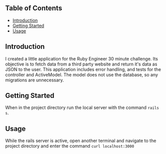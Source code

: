 ## Table of Contents
* [Introduction](#Introduction)
* [Getting Started](#getting-started)
* [Usage](#usage)


## Introduction
I created a little application for the Ruby Engineer 30 minute challenge. Its objective is to fetch data from a third party website and return it's data as JSON to the user. This application includes error handling, and tests for the controller and ActiveModel. The model does not use the database, so any migrations are unnecessary.

## Getting Started
When in the project directory run the local server with the command `rails s`.

## Usage
While the rails server is active, open another terminal and navigate to the project directory and enter the command `curl localhost:3000`